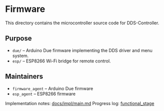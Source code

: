 # Firmware

This directory contains the microcontroller source code for DDS-Controller.

## Purpose
- `due/` – Arduino Due firmware implementing the DDS driver and menu system.
- `esp/` – ESP8266 Wi-Fi bridge for remote control.

## Maintainers
- `firmware_agent` – Arduino Due firmware
- `esp_agent` – ESP8266 firmware

Implementation notes: [docs/impl/main.md](../docs/impl/main.md)
Progress log: [functional_stage](../docs/progress/2025-06-18_09-10-00_functional_stage.md)
